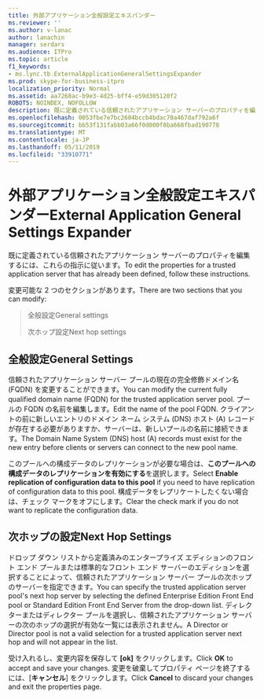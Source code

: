 ```yaml
---
title: 外部アプリケーション全般設定エキスパンダー
ms.reviewer: ''
ms.author: v-lanac
author: lanachin
manager: serdars
ms.audience: ITPro
ms.topic: article
f1_keywords:
- ms.lync.tb.ExternalApplicationGeneralSettingsExpander
ms.prod: skype-for-business-itpro
localization_priority: Normal
ms.assetid: aa7268ac-b9e3-4d25-bff4-e59d305120f2
ROBOTS: NOINDEX, NOFOLLOW
description: 既に定義されている信頼されたアプリケーション サーバーのプロパティを編集するには、これらの指示に従います。
ms.openlocfilehash: 0053fbe7e7bc2604bccb4bdac70a467daf792a6f
ms.sourcegitcommit: bb53f131fabb03a66f0d000f8ba668fbad190778
ms.translationtype: MT
ms.contentlocale: ja-JP
ms.lasthandoff: 05/11/2019
ms.locfileid: "33910771"
---
```

# <a name="external-application-general-settings-expander"></a><span data-ttu-id="392e1-103">外部アプリケーション全般設定エキスパンダー</span><span class="sxs-lookup"><span data-stu-id="392e1-103">External Application General Settings Expander</span></span>
 
<span data-ttu-id="392e1-104">既に定義されている信頼されたアプリケーション サーバーのプロパティを編集するには、これらの指示に従います。</span><span class="sxs-lookup"><span data-stu-id="392e1-104">To edit the properties for a trusted application server that has already been defined, follow these instructions.</span></span>
  
<span data-ttu-id="392e1-105">変更可能な 2 つのセクションがあります。</span><span class="sxs-lookup"><span data-stu-id="392e1-105">There are two sections that you can modify:</span></span>
  
> <span data-ttu-id="392e1-106">全般設定</span><span class="sxs-lookup"><span data-stu-id="392e1-106">General settings</span></span>
> 
> <span data-ttu-id="392e1-107">次ホップ設定</span><span class="sxs-lookup"><span data-stu-id="392e1-107">Next hop settings</span></span>
    
## <a name="general-settings"></a><span data-ttu-id="392e1-108">全般設定</span><span class="sxs-lookup"><span data-stu-id="392e1-108">General Settings</span></span>

<span data-ttu-id="392e1-109">信頼されたアプリケーション サーバー プールの現在の完全修飾ドメイン名 (FQDN) を変更することができます。</span><span class="sxs-lookup"><span data-stu-id="392e1-109">You can modify the current fully qualified domain name (FQDN) for the trusted application server pool.</span></span> <span data-ttu-id="392e1-110">プールの FQDN の名前を編集します。</span><span class="sxs-lookup"><span data-stu-id="392e1-110">Edit the name of the pool FQDN.</span></span> <span data-ttu-id="392e1-111">クライアントの前に新しいエントリのドメイン ネーム システム (DNS) ホスト (A) レコードが存在する必要がありますか、サーバーは、新しいプールの名前に接続できます。</span><span class="sxs-lookup"><span data-stu-id="392e1-111">The Domain Name System (DNS) host (A) records must exist for the new entry before clients or servers can connect to the new pool name.</span></span>
  
<span data-ttu-id="392e1-112">このプールへの構成データのレプリケーションが必要な場合は、**このプールへの構成データのレプリケーションを有効にする**を選択します。</span><span class="sxs-lookup"><span data-stu-id="392e1-112">Select **Enable replication of configuration data to this pool** if you need to have replication of configuration data to this pool.</span></span> <span data-ttu-id="392e1-113">構成データをレプリケートしたくない場合は、チェック マークをオフにします。</span><span class="sxs-lookup"><span data-stu-id="392e1-113">Clear the check mark if you do not want to replicate the configuration data.</span></span>
  
## <a name="next-hop-settings"></a><span data-ttu-id="392e1-114">次ホップの設定</span><span class="sxs-lookup"><span data-stu-id="392e1-114">Next Hop Settings</span></span>

<span data-ttu-id="392e1-115">ドロップ ダウン リストから定義済みのエンタープライズ エディションのフロント エンド プールまたは標準的なフロント エンド サーバーのエディションを選択することによって、信頼されたアプリケーション サーバー プールの次ホップのサーバーを指定できます。</span><span class="sxs-lookup"><span data-stu-id="392e1-115">You can specify the trusted application server pool's next hop server by selecting the defined Enterprise Edition Front End pool or Standard Edition Front End Server from the drop-down list.</span></span> <span data-ttu-id="392e1-116">ディレクターまたはディレクター プールを選択し、信頼されたアプリケーション サーバーの次のホップの選択が有効な一覧には表示されません。</span><span class="sxs-lookup"><span data-stu-id="392e1-116">A Director or Director pool is not a valid selection for a trusted application server next hop and will not appear in the list.</span></span>
  

<span data-ttu-id="392e1-117">受け入れるし、変更内容を保存して **[ok]** をクリックします。</span><span class="sxs-lookup"><span data-stu-id="392e1-117">Click **OK** to accept and save your changes.</span></span> <span data-ttu-id="392e1-118">変更を破棄してプロパティ ページを終了するには、[**キャンセル**] をクリックします。</span><span class="sxs-lookup"><span data-stu-id="392e1-118">Click **Cancel** to discard your changes and exit the properties page.</span></span>
  

